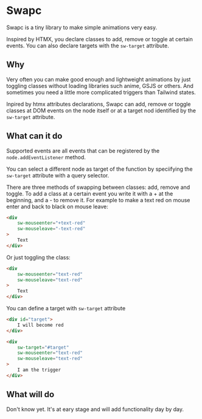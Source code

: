# Swapc

Swapc is a tiny library to make simple animations very easy.

Inspired by HTMX, you declare classes to add, remove or toggle at certain events.
You can also declare targets with the `sw-target` attribute.

## Why
Very often you can make good enough and lightweight animations by just toggling classes without loading libraries such anime, GSJS or others.
And sometimes you need a little more complicated triggers than Tailwind states.

Inpired by htmx attributes declarations, Swapc can add, remove or toggle classes at DOM events on the node itself or at a target nod identified by the `sw-target` attribute.

## What can it do
Supported events are all events that can be registered by the `node.addEventListener` method.

You can select a different node as target of the function by speciifying the `sw-target` attribute with a query selector.

There are three methods of swapping between classes: add, remove and toggle.
To add a class at a certain event you write it with a + at the beginning, and a - to remove it. For example to make a text red on mouse enter and back to black on mouse leave:
```html
<div
    sw-mouseenter="+text-red"
    sw-mouseleave="-text-red"
>
    Text
</div>
```

Or just toggling the class:
```html
<div
    sw-mouseenter="text-red"
    sw-mouseleave="text-red"
>
    Text
</div>
```

You can define a target with `sw-target` attribute
```html
<div id="target">
    I will become red
</div>

<div
    sw-target="#target"
    sw-mouseenter="text-red"
    sw-mouseleave="text-red"
>
    I am the trigger
</div>
```

## What will do 
Don't know yet. It's at eary stage and will add functionality day by day.
